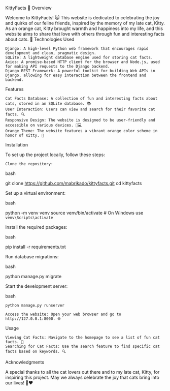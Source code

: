KittyFacts 🐾
Overview

Welcome to KittyFacts! 🐱 This website is dedicated to celebrating the joy and quirks of our feline friends, inspired by the memory of my late cat, Kitty. As an orange cat, Kitty brought warmth and happiness into my life, and this website aims to share that love with others through fun and interesting facts about cats. 🧡
Technologies Used

    Django: A high-level Python web framework that encourages rapid development and clean, pragmatic design.
    SQLite: A lightweight database engine used for storing cat facts.
    Axios: A promise-based HTTP client for the browser and Node.js, used for making API requests to the Django backend.
    Django REST Framework: A powerful toolkit for building Web APIs in Django, allowing for easy interaction between the frontend and backend.

Features

    Cat Facts Database: A collection of fun and interesting facts about cats, stored in an SQLite database. 📚
    User Interaction: Users can view and search for their favorite cat facts. 🔍
    Responsive Design: The website is designed to be user-friendly and accessible on various devices. 📱💻
    Orange Theme: The website features a vibrant orange color scheme in honor of Kitty. 🍊

Installation

To set up the project locally, follow these steps:

    Clone the repository:

bash

git clone https://github.com/mabrikado/kittyfacts.git
cd kittyfacts

Set up a virtual environment:

bash

python -m venv venv
source venv/bin/activate  # On Windows use `venv\Scripts\activate`

Install the required packages:

bash

pip install -r requirements.txt

Run database migrations:

bash

python manage.py migrate

Start the development server:

bash

    python manage.py runserver

    Access the website: Open your web browser and go to http://127.0.0.1:8000. 🌐

Usage

    Viewing Cat Facts: Navigate to the homepage to see a list of fun cat facts. 🐾
    Searching for Cat Facts: Use the search feature to find specific cat facts based on keywords. 🔍

Acknowledgments

A special thanks to all the cat lovers out there and to my late cat, Kitty, for inspiring this project. May we always celebrate the joy that cats bring into our lives! 🐾❤️

